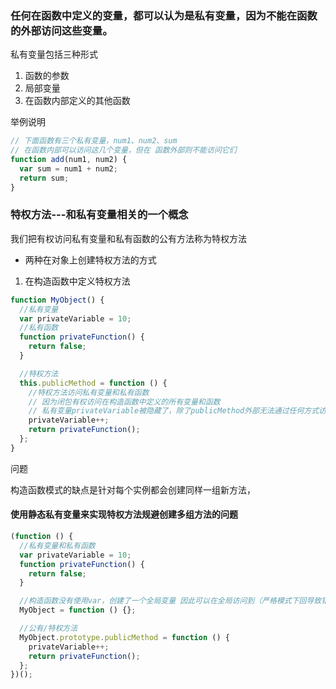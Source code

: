 ### 任何在函数中定义的变量，都可以认为是私有变量，因为不能在函数的外部访问这些变量。

私有变量包括三种形式

1. 函数的参数
2. 局部变量
3. 在函数内部定义的其他函数

举例说明

```javascript
// 下面函数有三个私有变量，num1、num2、sum
// 在函数内部可以访问这几个变量，但在 函数外部则不能访问它们
function add(num1, num2) {
  var sum = num1 + num2;
  return sum;
}
```

### 特权方法---和私有变量相关的一个概念

我们把有权访问私有变量和私有函数的公有方法称为特权方法

- 两种在对象上创建特权方法的方式

1. 在构造函数中定义特权方法

```javascript
function MyObject() {
  //私有变量
  var privateVariable = 10;
  //私有函数
  function privateFunction() {
    return false;
  }

  //特权方法
  this.publicMethod = function () {
    //特权方法访问私有变量和私有函数
    // 因为闭包有权访问在构造函数中定义的所有变量和函数
    // 私有变量privateVariable被隐藏了，除了publicMethod外部无法通过任何方式访问到
    privateVariable++;
    return privateFunction();
  };
}
```

问题

构造函数模式的缺点是针对每个实例都会创建同样一组新方法，

#### 使用静态私有变量来实现特权方法规避创建多组方法的问题

```javascript
(function () {
  //私有变量和私有函数
  var privateVariable = 10;
  function privateFunction() {
    return false;
  }

  //构造函数没有使用var，创建了一个全局变量 因此可以在全局访问到（严格模式下回导致错误）
  MyObject = function () {};

  //公有/特权方法
  MyObject.prototype.publicMethod = function () {
    privateVariable++;
    return privateFunction();
  };
})();
```
